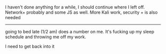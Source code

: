 I haven't done anything for a while, I should continue where I left off. Network+ probably and some JS as well. 
More Kali work, security + is also needed
___
going to bed late (1/2 am) does a number on me. It's fucking up my sleep schedule and throwing me off my work.

I need to get back into it
